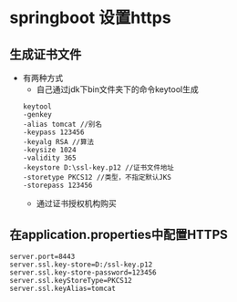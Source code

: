 # springboot 设置https
## 生成证书文件
* 有两种方式  
  * 自己通过jdk下bin文件夹下的命令keytool生成
  ```
  keytool 
  -genkey 
  -alias tomcat //别名
  -keypass 123456 
  -keyalg RSA //算法
  -keysize 1024 
  -validity 365 
  -keystore D:\ssl-key.p12 //证书文件地址
  -storetype PKCS12 //类型，不指定默认JKS
  -storepass 123456
  ```
  * 通过证书授权机构购买


## 在application.properties中配置HTTPS
```
server.port=8443
server.ssl.key-store=D:/ssl-key.p12
server.ssl.key-store-password=123456
server.ssl.keyStoreType=PKCS12
server.ssl.keyAlias=tomcat
```
